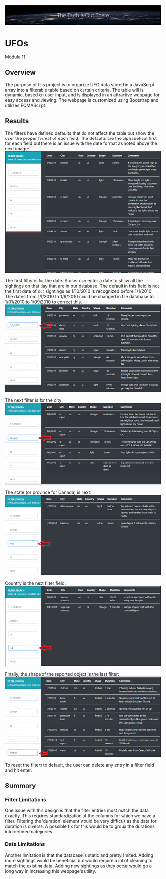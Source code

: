 ![image](https://github.com/Bryan-Corn/UFOs/blob/main/Readme_Images/UFO_heading.png)

# UFOs
Module 11

## Overview

The purpose of this project is to organize UFO data stored in a JavaScrpt array into a filterable table based on certain criteria. The table will is dynamic, based on user input, and is displayed in an attractive webpage for easy access and viewing. The webpage is customized using Bootstrap and utilizes ECMAScript.


## Results

The filters have defined defaults that do not affect the table but show the user the proper format of each field. The defaults are the alphabetical first for each field but there is an issue with the date format as noted above the next image:
![image](https://github.com/Bryan-Corn/UFOs/blob/main/Readme_Images/UFO.png)


The first filter is for the date. A user can enter a date to show all the sightings on that day that are in our database. The default in this field is not the first date of our sightings as 1/10/2010 is recognized before 1/1/2010. The dates from 1/1/2010 to 1/9/2010 could be changed in the database to 1/01/2010 to 1/09/2010 to correct this.
![image](https://github.com/Bryan-Corn/UFOs/blob/main/Readme_Images/UFO_1.png)


The next filter is for the city:
![image](https://github.com/Bryan-Corn/UFOs/blob/main/Readme_Images/UFO_2.png)


The state (or province for Canada) is next:
![image](https://github.com/Bryan-Corn/UFOs/blob/main/Readme_Images/UFO_3.png)


Country is the next filter field:
![image](https://github.com/Bryan-Corn/UFOs/blob/main/Readme_Images/UFO_4.png)


Finally, the shape of the reported object is the last filter:
![image](https://github.com/Bryan-Corn/UFOs/blob/main/Readme_Images/UFO_5.png)


To reset the filters to default, the user can delete any entry in a filter field and hit enter.

## Summary

### Filter Limitations
One issue with this design is that the filter entries must match the data exactly. This requires standardization of the columns for which we have a filter. Filtering the 'duration' element would be very difficult as the data for duration is diverse. A possible fix for this would be to group the durations into defined categories.

### Data Limitations
Another limitation is that the database is static and pretty limited. Adding more sightings would be beneficial but would require a lot of cleaning to match the existing data. Adding new sightings as they occur would go a long way in increasing this webpage's utility.
